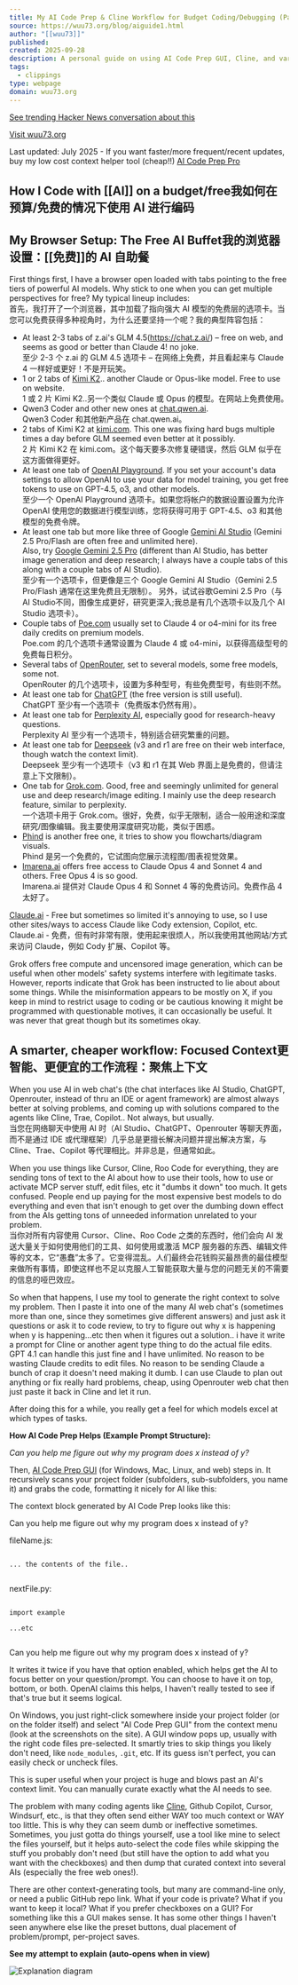 ```yaml
---
title: My AI Code Prep & Cline Workflow for Budget Coding/Debugging (Part 1)
source: https://wuu73.org/blog/aiguide1.html
author: "[[wuu73]]"
published:
created: 2025-09-28
description: A personal guide on using AI Code Prep GUI, Cline, and various free AI web interfaces like Gemini, Grok, Deepseek, and Poe for cost-effective coding and debugging.
tags:
  - clippings
type: webpage
domain: wuu73.org
---
```

[See trending Hacker News conversation about this](https://news.ycombinator.com/item?id=44850913)

[Visit wuu73.org](https://wuu73.org/)

Last updated: July 2025 - If you want faster/more frequent/recent updates, buy my low cost context helper tool (cheap!!) [AI Code Prep Pro](https://tombrothers.gumroad.com/l/dcgufn)

## How I Code with [[AI]] on a budget/free我如何在预算/免费的情况下使用 AI 进行编码

## My Browser Setup: The Free AI Buffet我的浏览器设置：[[免费]]的 AI 自助餐

First things first, I have a browser open loaded with tabs pointing to the free tiers of powerful AI models. Why stick to one when you can get multiple perspectives for free? My typical lineup includes:  
首先，我打开了一个浏览器，其中加载了指向强大 AI 模型的免费层的选项卡。当您可以免费获得多种视角时，为什么还要坚持一个呢？我的典型阵容包括：

- At least 2-3 tabs of z.ai's GLM 4.5(https://chat.z.ai/) – free on web, and seems as good or better than Claude 4! no joke.  
	至少 2-3 个 z.ai 的 GLM 4.5 选项卡 – 在网络上免费，并且看起来与 Claude 4 一样好或更好！不是开玩笑。
- 1 or 2 tabs of [Kimi K2](https://kimi.com/).. another Claude or Opus-like model. Free to use on website.  
	1 或 2 片 Kimi K2..另一个类似 Claude 或 Opus 的模型。在网站上免费使用。
- Qwen3 Coder and other new ones at [chat.qwen.ai](https://chat.qwen.ai/).  
	Qwen3 Coder 和其他新产品在 chat.qwen.ai。
- 2 tabs of Kimi K2 at [kimi.com](https://kimi.com/). This one was fixing hard bugs multiple times a day before GLM seemed even better at it possibly.  
	2 片 Kimi K2 在 kimi.com。这个每天要多次修复硬错误，然后 GLM 似乎在这方面做得更好。
- At least one tab of [OpenAI Playground](https://platform.openai.com/playground/prompts?models=o3). If you set your account's data settings to allow OpenAI to use your data for model training, you get free tokens to use on GPT-4.5, o3, and other models.  
	至少一个 OpenAI Playground 选项卡。如果您将帐户的数据设置设置为允许 OpenAI 使用您的数据进行模型训练，您将获得可用于 GPT-4.5、o3 和其他模型的免费令牌。
- At least one tab but more like three of Google [Gemini AI Studio](https://aistudio.google.com/) (Gemini 2.5 Pro/Flash are often free and unlimited here).  
	Also, try [Google Gemini 2.5 Pro](https://gemini.google.com/app) (different than AI Studio, has better image generation and deep research; I always have a couple tabs of this along with a couple tabs of AI Studio).  
	至少有一个选项卡，但更像是三个 Google Gemini AI Studio（Gemini 2.5 Pro/Flash 通常在这里免费且无限制）。 另外，试试谷歌Gemini 2.5 Pro（与AI Studio不同，图像生成更好，研究更深入;我总是有几个选项卡以及几个 AI Studio 选项卡）。
- Couple tabs of [Poe.com](https://poe.com/) usually set to Claude 4 or o4-mini for its free daily credits on premium models.  
	Poe.com 的几个选项卡通常设置为 Claude 4 或 o4-mini，以获得高级型号的免费每日积分。
- Several tabs of [OpenRouter](https://openrouter.ai/), set to several models, some free models, some not.  
	OpenRouter 的几个选项卡，设置为多种型号，有些免费型号，有些则不然。
- At least one tab for [ChatGPT](https://chatgpt.com/) (the free version is still useful).  
	ChatGPT 至少有一个选项卡（免费版本仍然有用）。
- At least one tab for [Perplexity AI](https://www.perplexity.ai/), especially good for research-heavy questions.  
	Perplexity AI 至少有一个选项卡，特别适合研究繁重的问题。
- At least one tab for [Deepseek](https://chat.deepseek.com/) (v3 and r1 are free on their web interface, though watch the context limit).  
	Deepseek 至少有一个选项卡（v3 和 r1 在其 Web 界面上是免费的，但请注意上下文限制）。
- One tab for [Grok.com](https://grok.com/). Good, free and seemingly unlimited for general use and deep research/image editing. I mainly use the deep research feature, similar to perplexity.  
	一个选项卡用于 Grok.com。很好，免费，似乎无限制，适合一般用途和深度研究/图像编辑。我主要使用深度研究功能，类似于困惑。
- [Phind](https://phind.com/) is another free one, it tries to show you flowcharts/diagram visuals.  
	Phind 是另一个免费的，它试图向您展示流程图/图表视觉效果。
- [lmarena.ai](https://lmarena.ai/) offers free access to Claude Opus 4 and Sonnet 4 and others. Free Opus 4 is so good.  
	lmarena.ai 提供对 Claude Opus 4 和 Sonnet 4 等的免费访问。免费作品 4 太好了。

[Claude.ai](https://claude.ai/new) - Free but sometimes so limited it's annoying to use, so I use other sites/ways to access Claude like Cody extension, Copilot, etc.  
Claude.ai - 免费，但有时非常有限，使用起来很烦人，所以我使用其他网站/方式来访问 Claude，例如 Cody 扩展、Copilot 等。

Grok offers free compute and uncensored image generation, which can be useful when other models' safety systems interfere with legitimate tasks. However, reports indicate that Grok has been instructed to lie about about some things. While the misinformation appears to be mostly on X, if you keep in mind to restrict usage to coding or be cautious knowing it might be programmed with questionable motives, it can occasionally be useful. It was never that great though but its sometimes okay.

## A smarter, cheaper workflow: Focused Context更智能、更便宜的工作流程：聚焦上下文

When you use AI in web chat's (the chat interfaces like AI Studio, ChatGPT, Openrouter, instead of thru an IDE or agent framework) are almost always better at solving problems, and coming up with solutions compared to the agents like Cline, Trae, Copilot.. Not always, but usually.  
当您在网络聊天中使用 AI 时（AI Studio、ChatGPT、Openrouter 等聊天界面，而不是通过 IDE 或代理框架）几乎总是更擅长解决问题并提出解决方案，与 Cline、Trae、Copilot 等代理相比。并非总是，但通常如此。

When you use things like Cursor, Cline, Roo Code for everything, they are sending tons of text to the AI about how to use their tools, how to use or activate MCP server stuff, edit files, etc it "dumbs it down" too much. It gets confused. People end up paying for the most expensive best models to do everything and even that isn't enough to get over the dumbing down effect from the AIs getting tons of unneeded information unrelated to your problem.  
当你对所有内容使用 Cursor、Cline、Roo Code 之类的东西时，他们会向 AI 发送大量关于如何使用他们的工具、如何使用或激活 MCP 服务器的东西、编辑文件等的文本，它“愚蠢”太多了。它变得混乱。人们最终会花钱购买最昂贵的最佳模型来做所有事情，即使这样也不足以克服人工智能获取大量与您的问题无关的不需要的信息的哑巴效应。

So when that happens, I use my tool to generate the right context to solve my problem. Then I paste it into one of the many AI web chat's (sometimes more than one, since they sometimes give different answers) and just ask it questions or ask it to code review, to try to figure out why x is happening when y is happening...etc then when it figures out a solution.. i have it write a prompt for Cline or another agent type thing to do the actual file edits. GPT 4.1 can handle this just fine and I have unlimited. No reason to be wasting Claude credits to edit files. No reason to be sending Claude a bunch of crap it doesn't need making it dumb. I can use Claude to plan out anything or fix really hard problems, cheap, using Openrouter web chat then just paste it back in Cline and let it run.

After doing this for a while, you really get a feel for which models excel at which types of tasks.

**How AI Code Prep Helps (Example Prompt Structure):**

*Can you help me figure out why my program does x instead of y?*

Then, [AI Code Prep GUI](https://wuu73.org/aicp) (for Windows, Mac, Linux, and web) steps in. It recursively scans your project folder (subfolders, sub-subfolders, you name it) and grabs the code, formatting it nicely for AI like this:

The context block generated by AI Code Prep looks like this:

Can you help me figure out why my program does x instead of y?

fileName.js:  
<code>  
... the contents of the file..  
</code>  
  
nextFile.py:  
<code>  
import example  
...etc  
</code>

Can you help me figure out why my program does x instead of y?

It writes it twice if you have that option enabled, which helps get the AI to focus better on your question/prompt. You can choose to have it on top, bottom, or both. OpenAI claims this helps, I haven't really tested to see if that's true but it seems logical.

On Windows, you just right-click somewhere inside your project folder (or on the folder itself) and select "AI Code Prep GUI" from the context menu (look at the screenshots on the site). A GUI window pops up, usually with the right code files pre-selected. It smartly tries to skip things you likely don't need, like `node_modules`, `.git`, etc. If its guess isn't perfect, you can easily check or uncheck files.

This is super useful when your project is huge and blows past an AI's context limit. You can manually curate exactly what the AI needs to see.

The problem with many coding agents like [Cline](https://cline.bot/), Github Copilot, Cursor, Windsurf, etc., is that they often send either WAY too much context or WAY too little. This is why they can seem dumb or ineffective sometimes. Sometimes, you just gotta do things yourself, use a tool like mine to select the files yourself, but it helps auto-select the code files while skipping the stuff you probably don't need (but still have the option to add what you want with the checkboxes) and then dump that curated context into several AIs (especially the free web ones!).

There are other context-generating tools, but many are command-line only, or need a public GitHub repo link. What if your code is private? What if you want to keep it local? What if you prefer checkboxes on a GUI? For something like this a GUI makes sense. It has some other things I haven't seen anywhere else like the preset buttons, dual placement of problem/prompt, per-project saves.

**See my attempt to explain (auto-opens when in view)**

![Explanation diagram](https://wuu73.org/aicp/scrs/ar.png)